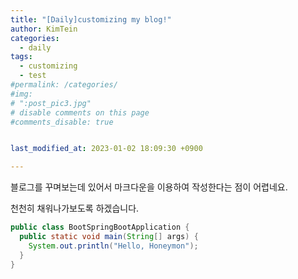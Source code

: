 ```yaml
---
title: "[Daily]customizing my blog!"
author: KimTein
categories:
  - daily
tags: 
  - customizing
  - test
#permalink: /categories/
#img: 
# ":post_pic3.jpg"
# disable comments on this page
#comments_disable: true


last_modified_at: 2023-01-02 18:09:30 +0900

---
```

<!-- outline-start -->

블로그를 꾸며보는데 있어서 마크다운을 이용하여 작성한다는 점이 어렵네요. 

천천히 채워나가보도록 하겠습니다.

```java
public class BootSpringBootApplication {
  public static void main(String[] args) {
    System.out.println("Hello, Honeymon");
  }
}
```


<!-- outline-end --> 

